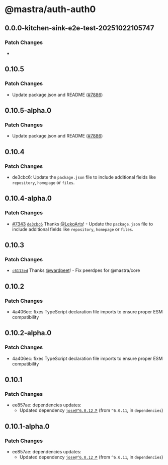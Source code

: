 # @mastra/auth-auth0

## 0.0.0-kitchen-sink-e2e-test-20251022105747

### Patch Changes

-

## 0.10.5

### Patch Changes

- Update package.json and README ([#7886](https://github.com/mastra-ai/mastra/pull/7886))

## 0.10.5-alpha.0

### Patch Changes

- Update package.json and README ([#7886](https://github.com/mastra-ai/mastra/pull/7886))

## 0.10.4

### Patch Changes

- de3cbc6: Update the `package.json` file to include additional fields like `repository`, `homepage` or `files`.

## 0.10.4-alpha.0

### Patch Changes

- [#7343](https://github.com/mastra-ai/mastra/pull/7343) [`de3cbc6`](https://github.com/mastra-ai/mastra/commit/de3cbc61079211431bd30487982ea3653517278e) Thanks [@LekoArts](https://github.com/LekoArts)! - Update the `package.json` file to include additional fields like `repository`, `homepage` or `files`.

## 0.10.3

### Patch Changes

- [`c6113ed`](https://github.com/mastra-ai/mastra/commit/c6113ed7f9df297e130d94436ceee310273d6430) Thanks [@wardpeet](https://github.com/wardpeet)! - Fix peerdpes for @mastra/core

## 0.10.2

### Patch Changes

- 4a406ec: fixes TypeScript declaration file imports to ensure proper ESM compatibility

## 0.10.2-alpha.0

### Patch Changes

- 4a406ec: fixes TypeScript declaration file imports to ensure proper ESM compatibility

## 0.10.1

### Patch Changes

- ee857ae: dependencies updates:
  - Updated dependency [`jose@^6.0.12` ↗︎](https://www.npmjs.com/package/jose/v/6.0.12) (from `^6.0.11`, in `dependencies`)

## 0.10.1-alpha.0

### Patch Changes

- ee857ae: dependencies updates:
  - Updated dependency [`jose@^6.0.12` ↗︎](https://www.npmjs.com/package/jose/v/6.0.12) (from `^6.0.11`, in `dependencies`)
